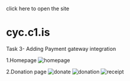 click here to open the site 
# cyc.c1.is


Task 3- Adding Payment gateway integration

1.Homepage
![homepage](https://user-images.githubusercontent.com/68149009/129959624-d8c1e610-631a-4067-a623-386af9116f4f.png)

2.Donation page 
![donate](https://user-images.githubusercontent.com/68149009/129959784-920036b3-3daf-4756-b07c-4a0ae891aa7e.png)
![donation](https://user-images.githubusercontent.com/68149009/129959890-fa392031-cf29-45ba-98e8-34aa7bb0f78c.png)
![receipt](https://user-images.githubusercontent.com/68149009/129959927-b4cc3e3c-d5ec-48d2-a702-fd4de090f35d.png)
